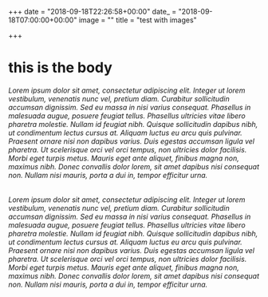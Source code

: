 +++
date = "2018-09-18T22:26:58+00:00"
date_ = "2018-09-18T07:00:00+00:00"
image = ""
title = "test with images"

+++
# this is the body

###### Lorem ipsum dolor sit amet, consectetur adipiscing elit. Integer ut lorem vestibulum, venenatis nunc vel, pretium diam. Curabitur sollicitudin accumsan dignissim. Sed eu massa in nisi varius consequat. Phasellus in malesuada augue, posuere feugiat tellus. Phasellus ultricies vitae libero pharetra molestie. Nullam id feugiat nibh. Quisque sollicitudin dapibus nibh, ut condimentum lectus cursus at. Aliquam luctus eu arcu quis pulvinar. Praesent ornare nisi non dapibus varius. Duis egestas accumsan ligula vel pharetra. Ut scelerisque orci vel orci tempus, non ultricies dolor facilisis. Morbi eget turpis metus. Mauris eget ante aliquet, finibus magna non, maximus nibh. Donec convallis dolor lorem, sit amet dapibus nisi consequat non. Nullam nisi mauris, porta a dui in, tempor efficitur urna.

###### Lorem ipsum dolor sit amet, consectetur adipiscing elit. Integer ut lorem vestibulum, venenatis nunc vel, pretium diam. Curabitur sollicitudin accumsan dignissim. Sed eu massa in nisi varius consequat. Phasellus in malesuada augue, posuere feugiat tellus. Phasellus ultricies vitae libero pharetra molestie. Nullam id feugiat nibh. Quisque sollicitudin dapibus nibh, ut condimentum lectus cursus at. Aliquam luctus eu arcu quis pulvinar. Praesent ornare nisi non dapibus varius. Duis egestas accumsan ligula vel pharetra. Ut scelerisque orci vel orci tempus, non ultricies dolor facilisis. Morbi eget turpis metus. Mauris eget ante aliquet, finibus magna non, maximus nibh. Donec convallis dolor lorem, sit amet dapibus nisi consequat non. Nullam nisi mauris, porta a dui in, tempor efficitur urna.